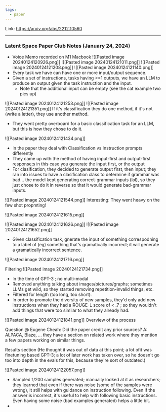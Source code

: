 ```yaml
---
tags:
  - paper
---
```


Link: https://arxiv.org/abs/2212.10560

-------


### Latent Space Paper Club Notes (January 24, 2024)
- Voice Memo recorded on M1 Macbook
![[Pasted image 20240124120926.png]]
![[Pasted image 20240124121011.png]]
![[Pasted image 20240124121208.png]]
![[Pasted image 20240124121140.png]]
- Every task we have can have one or more input/output sequence.
- Given a set of instructions, tasks having >=1 outputs, we have an LLM to produce an output given the task instruction and the input.
	- Note that the additional input can be empty (see the cat example two pics up)

![[Pasted image 20240124121253.png]]
![[Pasted image 20240124121351.png]]
If it's classification they do one method, if it's not (write a letter), they use another method.
- They went pretty overboard for a basic classification task for an LLM, but this is how they chose to do it.

![[Pasted image 20240124121434.png]]
- In the paper they deal with Classification vs Instruction prompts differently
- They came up with the method of having input-first and output-first response;s in this case you generate the input first, or the output
- For clasification, they decided to generate output first, then input; they ran into issues to have a clasification class to determine if grammar was bad... the model kept generating correct-grammar inputs (lol), so they just chose to do it in reverse so that it would generate bad-grammar inputs.

![[Pasted image 20240124121544.png]]
Interesting: They went heavy on the few shot propmting!

![[Pasted image 20240124121615.png]]

![[Pasted image 20240124121626.png]]
![[Pasted image 20240124121652.png]]
- Given classification task, gnerate the input of something correspodning to a label of (eg) something that's gramatically incorrect; it will generate a gramatically incorrect sentence.


![[Pasted image 20240124121716.png]]


Filtering
![[Pasted image 20240124121734.png]]
- In the time of GPT-3 ; no multi-modal
- Removed anything talking about images/pictures/graphs; sometimes LLMs get wild, so they started removing repetition-invalid things, etc.
- Filtered for length (too long, too short).
- In order to promote the diversity of new samples, they'd only add new instructions when they had a ROUGE-L score of < .7 ; so they wouldn't add things that were too similar to what they already had.

![[Pasted image 20240124121841.png]]
Overview of the process

Question @ Eugene Cheah: Did the paper credit any prior sources?
A: ALPACA, Blaze, ... they have a section on related work where they mention a few papers working on similar things.

Results section (He thought it was out of data at this point; a lot ofit was finetuning based GPT-3; a lot of later work has taken over, so he doesn't go too into depth in the evals for this, because they're sort of outdated.)

![[Pasted image 20240124122057.png]]
- Sampled 1/200 samples generated; manually looked at it as researchers; they learned that even if there was noise (some of the samples were wrong), it still helps with guidance on instruction following. Even if the answer is incorrect, it's useful to help with following basic instructions. Even having some noise (bad examples generated) helps a little bit.
- 





